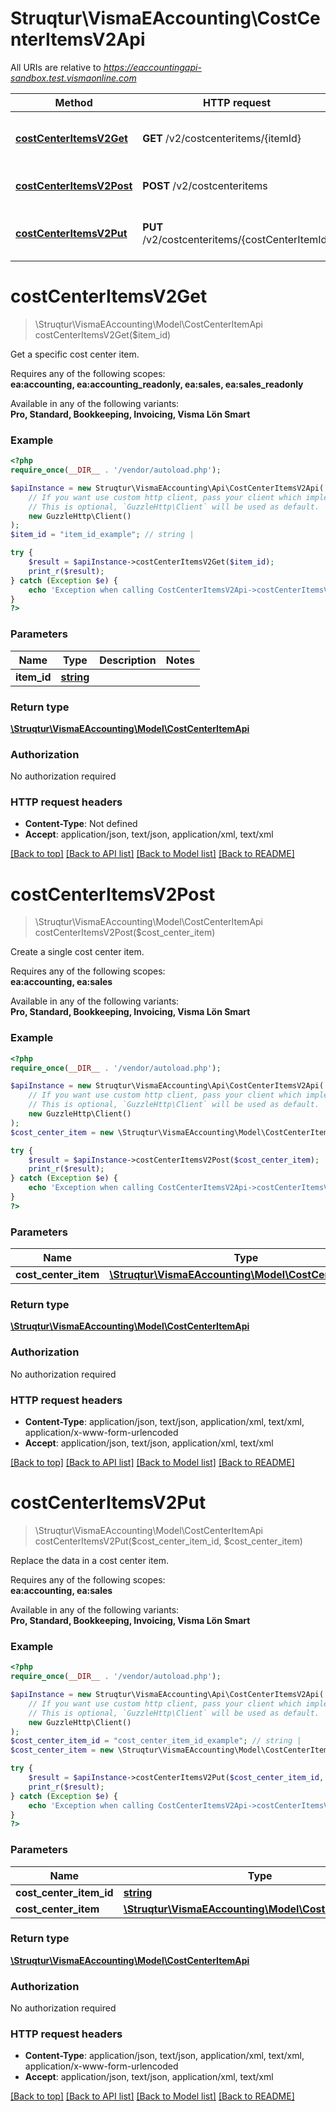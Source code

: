 # Struqtur\VismaEAccounting\CostCenterItemsV2Api

All URIs are relative to *https://eaccountingapi-sandbox.test.vismaonline.com*

Method | HTTP request | Description
------------- | ------------- | -------------
[**costCenterItemsV2Get**](CostCenterItemsV2Api.md#costCenterItemsV2Get) | **GET** /v2/costcenteritems/{itemId} | Get a specific cost center item.
[**costCenterItemsV2Post**](CostCenterItemsV2Api.md#costCenterItemsV2Post) | **POST** /v2/costcenteritems | Create a single cost center item.
[**costCenterItemsV2Put**](CostCenterItemsV2Api.md#costCenterItemsV2Put) | **PUT** /v2/costcenteritems/{costCenterItemId} | Replace the data in a cost center item.


# **costCenterItemsV2Get**
> \Struqtur\VismaEAccounting\Model\CostCenterItemApi costCenterItemsV2Get($item_id)

Get a specific cost center item.

<p>Requires any of the following scopes: <br><b>ea:accounting, ea:accounting_readonly, ea:sales, ea:sales_readonly</b></p><p>Available in any of the following variants: <br><b>Pro, Standard, Bookkeeping, Invoicing, Visma Lön Smart</b></p>

### Example
```php
<?php
require_once(__DIR__ . '/vendor/autoload.php');

$apiInstance = new Struqtur\VismaEAccounting\Api\CostCenterItemsV2Api(
    // If you want use custom http client, pass your client which implements `GuzzleHttp\ClientInterface`.
    // This is optional, `GuzzleHttp\Client` will be used as default.
    new GuzzleHttp\Client()
);
$item_id = "item_id_example"; // string | 

try {
    $result = $apiInstance->costCenterItemsV2Get($item_id);
    print_r($result);
} catch (Exception $e) {
    echo 'Exception when calling CostCenterItemsV2Api->costCenterItemsV2Get: ', $e->getMessage(), PHP_EOL;
}
?>
```

### Parameters

Name | Type | Description  | Notes
------------- | ------------- | ------------- | -------------
 **item_id** | [**string**](../Model/.md)|  |

### Return type

[**\Struqtur\VismaEAccounting\Model\CostCenterItemApi**](../Model/CostCenterItemApi.md)

### Authorization

No authorization required

### HTTP request headers

 - **Content-Type**: Not defined
 - **Accept**: application/json, text/json, application/xml, text/xml

[[Back to top]](#) [[Back to API list]](../../README.md#documentation-for-api-endpoints) [[Back to Model list]](../../README.md#documentation-for-models) [[Back to README]](../../README.md)

# **costCenterItemsV2Post**
> \Struqtur\VismaEAccounting\Model\CostCenterItemApi costCenterItemsV2Post($cost_center_item)

Create a single cost center item.

<p>Requires any of the following scopes: <br><b>ea:accounting, ea:sales</b></p><p>Available in any of the following variants: <br><b>Pro, Standard, Bookkeeping, Invoicing, Visma Lön Smart</b></p>

### Example
```php
<?php
require_once(__DIR__ . '/vendor/autoload.php');

$apiInstance = new Struqtur\VismaEAccounting\Api\CostCenterItemsV2Api(
    // If you want use custom http client, pass your client which implements `GuzzleHttp\ClientInterface`.
    // This is optional, `GuzzleHttp\Client` will be used as default.
    new GuzzleHttp\Client()
);
$cost_center_item = new \Struqtur\VismaEAccounting\Model\CostCenterItemApi(); // \Struqtur\VismaEAccounting\Model\CostCenterItemApi | 

try {
    $result = $apiInstance->costCenterItemsV2Post($cost_center_item);
    print_r($result);
} catch (Exception $e) {
    echo 'Exception when calling CostCenterItemsV2Api->costCenterItemsV2Post: ', $e->getMessage(), PHP_EOL;
}
?>
```

### Parameters

Name | Type | Description  | Notes
------------- | ------------- | ------------- | -------------
 **cost_center_item** | [**\Struqtur\VismaEAccounting\Model\CostCenterItemApi**](../Model/CostCenterItemApi.md)|  |

### Return type

[**\Struqtur\VismaEAccounting\Model\CostCenterItemApi**](../Model/CostCenterItemApi.md)

### Authorization

No authorization required

### HTTP request headers

 - **Content-Type**: application/json, text/json, application/xml, text/xml, application/x-www-form-urlencoded
 - **Accept**: application/json, text/json, application/xml, text/xml

[[Back to top]](#) [[Back to API list]](../../README.md#documentation-for-api-endpoints) [[Back to Model list]](../../README.md#documentation-for-models) [[Back to README]](../../README.md)

# **costCenterItemsV2Put**
> \Struqtur\VismaEAccounting\Model\CostCenterItemApi costCenterItemsV2Put($cost_center_item_id, $cost_center_item)

Replace the data in a cost center item.

<p>Requires any of the following scopes: <br><b>ea:accounting, ea:sales</b></p><p>Available in any of the following variants: <br><b>Pro, Standard, Bookkeeping, Invoicing, Visma Lön Smart</b></p>

### Example
```php
<?php
require_once(__DIR__ . '/vendor/autoload.php');

$apiInstance = new Struqtur\VismaEAccounting\Api\CostCenterItemsV2Api(
    // If you want use custom http client, pass your client which implements `GuzzleHttp\ClientInterface`.
    // This is optional, `GuzzleHttp\Client` will be used as default.
    new GuzzleHttp\Client()
);
$cost_center_item_id = "cost_center_item_id_example"; // string | 
$cost_center_item = new \Struqtur\VismaEAccounting\Model\CostCenterItemApi(); // \Struqtur\VismaEAccounting\Model\CostCenterItemApi | 

try {
    $result = $apiInstance->costCenterItemsV2Put($cost_center_item_id, $cost_center_item);
    print_r($result);
} catch (Exception $e) {
    echo 'Exception when calling CostCenterItemsV2Api->costCenterItemsV2Put: ', $e->getMessage(), PHP_EOL;
}
?>
```

### Parameters

Name | Type | Description  | Notes
------------- | ------------- | ------------- | -------------
 **cost_center_item_id** | [**string**](../Model/.md)|  |
 **cost_center_item** | [**\Struqtur\VismaEAccounting\Model\CostCenterItemApi**](../Model/CostCenterItemApi.md)|  |

### Return type

[**\Struqtur\VismaEAccounting\Model\CostCenterItemApi**](../Model/CostCenterItemApi.md)

### Authorization

No authorization required

### HTTP request headers

 - **Content-Type**: application/json, text/json, application/xml, text/xml, application/x-www-form-urlencoded
 - **Accept**: application/json, text/json, application/xml, text/xml

[[Back to top]](#) [[Back to API list]](../../README.md#documentation-for-api-endpoints) [[Back to Model list]](../../README.md#documentation-for-models) [[Back to README]](../../README.md)

